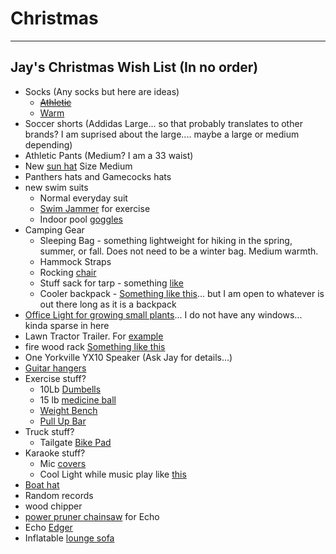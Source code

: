 
# Christmas

---

## Jay's Christmas Wish List (In no order)


- Socks (Any socks but here are ideas)
  - ~~[Athletic](https://www.amazon.com/gp/product/B083NDCLZZ/ref=ppx_yo_dt_b_search_asin_title?ie=UTF8&psc=1)~~
  - [Warm](https://www.amazon.com/gp/product/B01INNMQ98/ref=ppx_yo_dt_b_search_asin_title?ie=UTF8&psc=1)
- Soccer shorts (Addidas Large... so that probably translates to other brands? I am suprised about the large.... maybe a large or medium depending)
- Athletic Pants (Medium? I am a 33 waist)
- New [sun hat](https://www.amazon.com/Dorfman-Pacific-Safari-Fossil-Large/dp/B001AF170G/ref=sr_1_14?dchild=1&keywords=dorfman%2Bpacific%2Bhats%2Bfor%2Bmen&qid=1605793675&sr=8-14&th=1&psc=1) Size Medium
- Panthers hats and Gamecocks hats
- new swim suits 
  - Normal everyday suit
  - [Swim Jammer](https://www.amazon.com/Speedo-Endurance-Solid-Jammer-Swimsuit/dp/B000YZPLWI/ref=cs_sr_dp_2?keywords=mens%2Bswim%2Bjammer&qid=1638212442&sr=8-5&th=1&psc=1) for exercise
  - Indoor pool [goggles](https://www.amazon.com/dp/B081ZVV4GW/?coliid=I1SPGW1L1CRP6D&colid=3PQ383KFQQ5DB&ref_=lv_ov_lig_dp_it&th=1) 
- Camping Gear
  - Sleeping Bag - something lightweight for hiking in the spring, summer, or fall. Does not need to be a winter bag. Medium warmth.  
  - Hammock Straps
  - Rocking [chair](https://www.amazon.com/GCI-Outdoor-Freestyle-Portable-Cinnamon/dp/B00D4JYR62/ref=sr_1_5?keywords=outdoor%2Bchair%2Brocker&qid=1638217189&sr=8-5&th=1)
  - Stuff sack for tarp - something [like](https://www.amazon.com/Frelaxy-5-Pack-Ultralight-Traveling-Backpacking/dp/B08G8HCYB5/ref=sr_1_6?keywords=stuff+sack+hiking&qid=1638216738&sr=8-6)
  - Cooler backpack - [Something like this](https://www.amazon.com/dp/B09YJ4T853/?coliid=I3QB133VVZ5334&colid=3PQ383KFQQ5DB&ref_=lv_ov_lig_dp_it&th=1&psc=1)... but I am open to whatever is out there long as it is a backpack
- [Office Light for growing small plants](https://www.amazon.com/dp/B07ZHY1B4C/?coliid=I1VOCH2R0UA8QP&colid=3PQ383KFQQ5DB&psc=1&ref_=lv_ov_lig_dp_it)... I do not have any windows... kinda sparse in here
- Lawn Tractor Trailer. For [example](https://www.amazon.com/Agri-Fab-45-0303-350-Pound-Dump-Cart/dp/B0007VTQI4/ref=sr_1_2?keywords=lawn+tractor+trailer&qid=1638215228&sr=8-2)
- fire wood rack [Something like this](https://www.amazon.com/dp/B099S1SYFY/?coliid=I3ENRT2EIL6W2&colid=3PQ383KFQQ5DB&psc=1&ref_=lv_ov_lig_dp_it)
- One Yorkville YX10 Speaker (Ask Jay for details...)
- [Guitar hangers](https://www.amazon.com/dp/B08RS5RZH6/ref=sspa_dk_detail_0?psc=1&pd_rd_i=B08RS5RZH6&pd_rd_w=EFZpe&content-id=amzn1.sym.dd2c6db7-6626-466d-bf04-9570e69a7df0&pf_rd_p=dd2c6db7-6626-466d-bf04-9570e69a7df0&pf_rd_r=0ZTC91DCC8FVG44WB66W&pd_rd_wg=WuwHy&pd_rd_r=4047191f-2870-416c-b744-f1ceaca58ef4&s=musical-instruments&sp_csd=d2lkZ2V0TmFtZT1zcF9kZXRhaWxfdGhlbWF0aWM&smid=A25WZ2AGF7LNUW&spLa=ZW5jcnlwdGVkUXVhbGlmaWVyPUEzTFZTTExBRkkxWlZKJmVuY3J5cHRlZElkPUEwOTQ3NDE1MVVHUDlQV0xOWlJHNyZlbmNyeXB0ZWRBZElkPUEwMTQ3OTQ5MTFESEpCNFpQUThYNyZ3aWRnZXROYW1lPXNwX2RldGFpbF90aGVtYXRpYyZhY3Rpb249Y2xpY2tSZWRpcmVjdCZkb05vdExvZ0NsaWNrPXRydWU=)
- Exercise stuff?
  - 10Lb [Dumbells](https://www.amazon.com/LIONSCOOL-Dumbbell-Strength-Training-Resistance/dp/B08XQ7MHNX/ref=sr_1_3_sspa?keywords=10+lb+dumbbells+set+of+2&qid=1670265838&s=sporting-goods&sprefix=10+lb+%2Csporting%2C121&sr=1-3-spons&psc=1&spLa=ZW5jcnlwdGVkUXVhbGlmaWVyPUExTUdCSUhZN0pURExRJmVuY3J5cHRlZElkPUEwNDE5NzQ1N1U0UjRKNENMMlJJJmVuY3J5cHRlZEFkSWQ9QTAwNTU2NTAzMDI5SFVaOUlFSkxSJndpZGdldE5hbWU9c3BfYXRmJmFjdGlvbj1jbGlja1JlZGlyZWN0JmRvTm90TG9nQ2xpY2s9dHJ1ZQ==)
  - 15 lb [medicine ball](https://www.amazon.com/Rage-Fitness-Slam-Ball-15/dp/B00P2ZBUT8/ref=sr_1_7?keywords=15+pound+medicine+ball&qid=1670265876&s=sporting-goods&sprefix=15+pound+med%2Csporting%2C89&sr=1-7)
  - [Weight Bench](https://www.amazon.com/Fitness-Reality-Super-Adjustable-Weight/dp/B01CR4XFIK/ref=sr_1_14_sspa?crid=2IJY8S06A4KW7&keywords=weight+bench&qid=1670266242&s=sporting-goods&sprefix=weight+bench%2Csporting%2C107&sr=1-14-spons&psc=1&spLa=ZW5jcnlwdGVkUXVhbGlmaWVyPUEyUDBKRVFPRUZSM1lVJmVuY3J5cHRlZElkPUEwNTczODAwM05YNThINTBXU0NUSyZlbmNyeXB0ZWRBZElkPUEwMTUzMTkyTDkzRUZEMEdJTlpaJndpZGdldE5hbWU9c3BfbXRmJmFjdGlvbj1jbGlja1JlZGlyZWN0JmRvTm90TG9nQ2xpY2s9dHJ1ZQ==)
  - [Pull Up Bar](https://www.amazon.com/Kipika-Mounted-Crossfit-Training-Durable/dp/B09QYD5QMX/ref=sr_1_26?keywords=pull+up+bar&qid=1670266402&s=sporting-goods&sprefix=pull+up%2Csporting%2C98&sr=1-26)
- Truck stuff?
  - Tailgate [Bike Pad](https://www.amazon.com/Yakima-GateKeeper-Tailgate-Trucks-Medium/dp/B0794ZL3B2/ref=sr_1_1?crid=2MMLAHD4ZWJWR&keywords=truck+bike+tailgate+pad&qid=1638213238&refinements=p_89%3AYAKIMA&rnid=2528832011&s=sporting-goods&sprefix=truck+bike%2Caps%2C207&sr=1-1) 
- Karaoke stuff? 
  - Mic [covers](https://www.amazon.com/Windscreen-Microphone-Handheld-Perfect-Recording/dp/B07L9S1YVZ/ref=sr_1_19_sspa?keywords=microphone+cover&qid=1638213481&sr=8-19-spons&psc=1&spLa=ZW5jcnlwdGVkUXVhbGlmaWVyPUFGQ1RKWTdBWkpUUkImZW5jcnlwdGVkSWQ9QTAxMDAyMDZGSUg1SUk1TVdOQ0ImZW5jcnlwdGVkQWRJZD1BMDg2MzgxMTFQM08wSElSTEFQUzgmd2lkZ2V0TmFtZT1zcF9tdGYmYWN0aW9uPWNsaWNrUmVkaXJlY3QmZG9Ob3RMb2dDbGljaz10cnVl)
  - Cool Light while music play like [this](https://www.amazon.com/s?k=music%2Blight&rh=n%3A8882486011&ref=dp_bc_aui_C_4)
- [Boat hat](https://www.amazon.com/dp/B08C785J9M/?coliid=I24ROOMMSND5QT&colid=3PQ383KFQQ5DB&psc=0&ref_=lv_ov_lig_dp_it)
- Random records 
- wood chipper
- [power pruner chainsaw](https://www.amazon.com/Echo-99944200532-Power-Pruner-Attachment/dp/B003ZGLLQ8/ref=sr_1_5?keywords=echo+power+pruner&qid=1670266541&sr=8-5) for Echo
- Echo [Edger](https://www.amazon.com/99944200475-Straight-Shaft-Edger-Attachment/dp/B079NL2BHD/ref=sr_1_6?crid=2C61GZ3K4P5FK&keywords=echo+edger&qid=1670266623&sprefix=echo+edger%2Caps%2C96&sr=8-6&ufe=app_do%3Aamzn1.fos.08f69ac3-fd3d-4b88-bca2-8997e41410bb)
- Inflatable [lounge sofa](https://www.amazon.com/dp/B075CGZHPJ/?coliid=I1Q8MWATAA5LJT&colid=3PQ383KFQQ5DB&psc=1&ref_=lv_ov_lig_dp_it)




